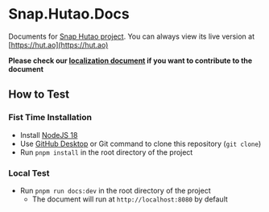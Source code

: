 # Snap.Hutao.Docs

Documents for [Snap Hutao project](https://github.com/DGP-Studio/Snap.Hutao). You can always view its live version at [https://hut.ao](https://hut.ao)

**Please check our [localization document](https://hut.ao/i18n.html) if you want to contribute to the document**

## How to Test

### Fist Time Installation

- Install [NodeJS 18](https://nodejs.org/en/download/)
- Use [GitHub Desktop](https://desktop.github.com/) or Git command to clone this repository (`git clone`)
- Run `pnpm install` in the root directory of the project

### Local Test

- Run `pnpm run docs:dev` in the root directory of the project
  - The document will run at `http://localhost:8080` by default
